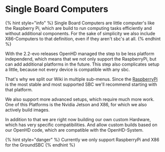 # Single Board Computers

{% hint style="info" %}
Single Board Computers are little computer's like the Raspberry Pi, which are build to run computing tasks efficiently and without additional components. 
For the sake of simplicity we also include X86-Computers to that definition, even if they aren't sbc's at all.
{% endhint %}

With the 2.2-evo releases OpenHD managed the step to be less platform independend, which means that we not only support the RaspberryPi, but can add additional platforms in the future.
This step also complicates setup a little, because not every device is compatible with any sbc.

That's why we split our Wiki in multiple sub-menus.
Since the [RaspberryPi](../hardware/raspberry.md) is the most stable and most supported SBC we'll recommend starting with that platform.

We also support more advanced setups, which require much more work.
One of this Platforms is the Nvidia Jetson and X86, for which we also actively build images.

In addition to that we are right now building our own custom Hardware, which has very specific compatibilities. And allow custom builds based on our OpenHD code, which are compatible with the OpenHD-System.

{% hint style="danger" %}
Currently we only support RaspberryPi and X86 for the GroundSBC
{% endhint %}

